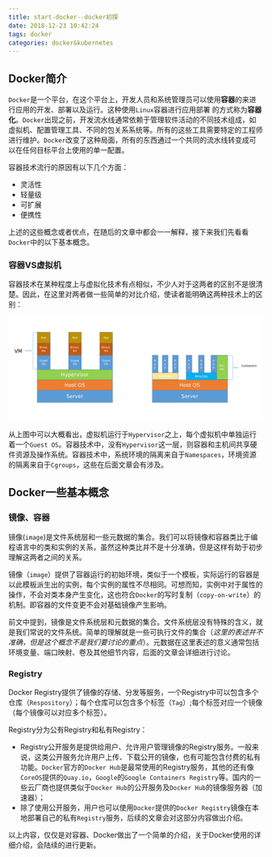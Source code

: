 ```yaml
---
title: start-docker--docker初探
date: 2018-12-23 10:42:24
tags: docker
categories: docker&kubernetes
---
```




## Docker简介

`Docker`是一个平台，在这个平台上，开发人员和系统管理员可以使用**容器**的来进行应用的开发、部署以及运行。这种使用`Linux`容器进行应用部署 的方式称为**容器化**。`Docker`出现之前，开发流水线通常依赖于管理软件活动的不同技术组成，如虚拟机、配置管理工具、不同的包关系系统等。所有的这些工具需要特定的工程师进行维护。`Docker`改变了这种局面，所有的东西通过一个共同的流水线转变成可以在任何目标平台上使用的单一配置。

容器技术流行的原因有以下几个方面：

- 灵活性
- 轻量级
- 可扩展
- 便携性

上述的这些概念或者优点，在随后的文章中都会一一解释，接下来我们先看看`Docker`中的以下基本概念。

###   容器VS虚拟机

容器技术在某种程度上与虚拟化技术有点相似，不少人对于这两者的区别不是很清楚。因此，在这里对两者做一些简单的对比介绍，使读者能明确这两种技术上的区别：

![dockervsvirtual](./start-docker-docker初探/docker.png)

从上图中可以大概看出，虚拟机运行于`Hypervisor`之上，每个虚拟机中单独运行着一个`Guest OS`。容器技术中，没有`Hypervisor`这一层，则容器和主机间共享硬件资源及操作系统。容器技术中，系统环境的隔离来自于`Namespaces`，环境资源的隔离来自于`Cgroups`，这些在后面文章会有涉及。



## Docker一些基本概念

### 镜像、容器

镜像(`image`)是文件系统层和一些元数据的集合。我们可以将镜像和容器类比于编程语言中的类和实例的关系，虽然这种类比并不是十分准确，但是这样有助于初步理解这两者之间的关系。

镜像（`image`）提供了容器运行的初始环境，类似于一个模板，实际运行的容器是以此模板派生出的实例，每个实例的属性不尽相同。可想而知，实例中对于属性的操作，不会对类本身产生变化，这也符合`Docker`的写时复制（`copy-on-write`）的机制。即容器的文件变更不会对基础镜像产生影响。

前文中提到，镜像是文件系统层和元数据的集合。文件系统层没有特殊的含义，就是我们常说的文件系统。简单的理解就是一些可执行文件的集合（*这里的表述并不准确，但是这个概念不是我们要讨论的重点*）。元数据在这里表述的意义通常包括环境变量、端口映射、卷及其他细节内容，后面的文章会详细进行讨论。

### Registry

Docker Registry提供了镜像的存储、分发等服务，一个Registry中可以包含多个仓库（`Respository`）；每个仓库可以包含多个标签（`Tag`）;每个标签对应一个镜像（每个镜像可以对应多个标签）。

Registry分为公有Registry和私有Registry：

- Registry公开服务是提供给用户、允许用户管理镜像的Registry服务。一般来说，这类公开服务允许用户上传、下载公开的镜像，也有可能包含付费的私有功能。`Docker`官方的`Docker Hub`是最常使用的Registry服务，其他的还有像`CoreOS`提供的`Quay.io`，`Google`的`Google Containers Registry`等。国内的一些云厂商也提供类似于`Docker Hub`的公开服务及`Docker Hub`的镜像服务器（加速器）；
- 除了使用公开服务，用户也可以使用`Docker`提供的`Docker Registry`镜像在本地部署自己的私有`Registry`服务，后续的文章会对这部分内容做出介绍。



以上内容，仅仅是对容器、Docker做出了一个简单的介绍，关于Docker使用的详细介绍，会陆续的进行更新。